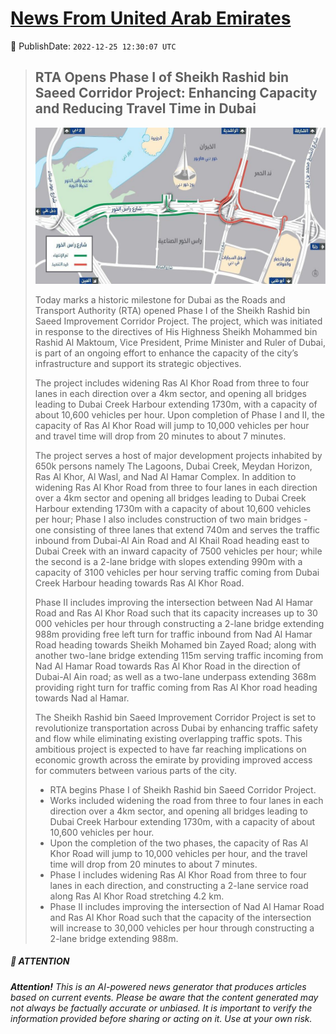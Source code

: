 [News From United Arab Emirates](https://github.com/UAE-Camel/News)
==========


📆 PublishDate: `2022-12-25 12:30:07 UTC`


> ## RTA Opens Phase I of Sheikh Rashid bin Saeed Corridor Project: Enhancing Capacity and Reducing Travel Time in Dubai
> <p align="center"><img height="250" src="https://github.com/UAE-Camel/News/raw/main/images/1395303114080.jpg"></p
> 
> Today marks a historic milestone for Dubai as the Roads and Transport Authority (RTA) opened Phase I of the Sheikh Rashid bin Saeed Improvement Corridor Project. The project, which was initiated in response to the directives of His Highness Sheikh Mohammed bin Rashid Al Maktoum, Vice President, Prime Minister and Ruler of Dubai, is part of an ongoing effort to enhance the capacity of the city’s infrastructure and support its strategic objectives.
> 
> The project includes widening Ras Al Khor Road from three to four lanes in each direction over a 4km sector, and opening all bridges leading to Dubai Creek Harbour extending 1730m, with a capacity of about 10,600 vehicles per hour. Upon completion of Phase I and II, the capacity of Ras Al Khor Road will jump to 10,000 vehicles per hour and travel time will drop from 20 minutes to about 7 minutes.
> 
> The project serves a host of major development projects inhabited by 650k persons namely The Lagoons, Dubai Creek, Meydan Horizon, Ras Al Khor, Al Wasl, and Nad Al Hamar Complex. In addition to widening Ras Al Khor Road from three to four lanes in each direction over a 4km sector and opening all bridges leading to Dubai Creek Harbour extending 1730m with a capacity of about 10,600 vehicles per hour; Phase I also includes construction of two main bridges - one consisting of three lanes that extend 740m and serves the traffic inbound from Dubai-Al Ain Road and Al Khail Road heading east to Dubai Creek with an inward capacity of 7500 vehicles per hour; while the second is a 2-lane bridge with slopes extending 990m with a capacity of 3100 vehicles per hour serving traffic coming from Dubai Creek Harbour heading towards Ras Al Khor Road. 
> 
> Phase II includes improving the intersection between Nad Al Hamar Road and Ras Al Khor Road such that its capacity increases up to 30 000 vehicles per hour through constructing a 2-lane bridge extending 988m providing free left turn for traffic inbound from Nad Al Hamar Road heading towards Sheikh Mohamed bin Zayed Road; along with another two-lane bridge extending 115m serving traffic incoming from Nad Al Hamar Road towards Ras Al Khor Road in the direction of Dubai-Al Ain road; as well as a two-lane underpass extending 368m providing right turn for traffic coming from Ras Al Khor road heading towards Nad al Hamar. 
> 
> The Sheikh Rashid bin Saeed Improvement Corridor Project is set to revolutionize transportation across Dubai by enhancing traffic safety and flow while eliminating existing overlapping traffic spots. This ambitious project is expected to have far reaching implications on economic growth across the emirate by providing improved access for commuters between various parts of the city.
> 
> - RTA begins Phase I of Sheikh Rashid bin Saeed Corridor Project.
> - Works included widening the road from three to four lanes in each direction over a 4km sector, and opening all bridges leading to Dubai Creek Harbour extending 1730m, with a capacity of about 10,600 vehicles per hour.
> - Upon the completion of the two phases, the capacity of Ras Al Khor Road will jump to 10,000 vehicles per hour, and the travel time will drop from 20 minutes to about 7 minutes.
> - Phase I includes widening Ras Al Khor Road from three to four lanes in each direction, and constructing a 2-lane service road along Ras Al Khor Road stretching 4.2 km.
> - Phase II includes improving the intersection of Nad Al Hamar Road and Ras Al Khor Road such that the capacity of the intersection will increase to 30,000 vehicles per hour through constructing a 2-lane bridge extending 988m.


##### 📝 ATTENTION

###### **Attention!** This is an AI-powered news generator that produces articles based on current events. Please be aware that the content generated may not always be factually accurate or unbiased. It is important to verify the information provided before sharing or acting on it. Use at your own risk.
